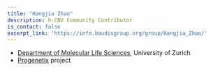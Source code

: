 ```yaml
---
title: "Hangjia Zhao"
description: h-CNV Community Contributor
is_contact: false
excerpt_link: 'https://info.baudisgroup.org/group/Hangjia_Zhao/'
---
```


* [Department of Molecular Life Sciences](https://info.baudisgroup.org/group/Hangjia_Zhao/), University of Zurich
* [Progenetix](http://progenetix.org) project
